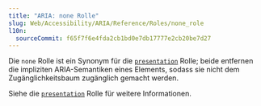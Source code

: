 ```yaml
---
title: "ARIA: none Rolle"
slug: Web/Accessibility/ARIA/Reference/Roles/none_role
l10n:
  sourceCommit: f65f7f6e4fda2cb1bd0e7db17777e2cb20be7d27
---
```


Die `none` Rolle ist ein Synonym für die [`presentation`](/de/docs/Web/Accessibility/ARIA/Reference/Roles/presentation_role) Rolle; beide entfernen die impliziten ARIA-Semantiken eines Elements, sodass sie nicht dem Zugänglichkeitsbaum zugänglich gemacht werden.

Siehe die [`presentation`](/de/docs/Web/Accessibility/ARIA/Reference/Roles/presentation_role) Rolle für weitere Informationen.
